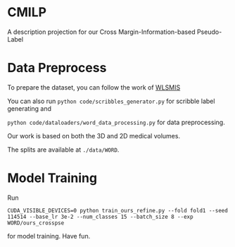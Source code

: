 # CMILP
A description projection for our Cross Margin-Information-based Pseudo-Label

# Data Preprocess

To prepare the dataset, you can follow the work of [WLSMIS](https://github.com/HiLab-git/WSL4MIS)

You can also run ```python code/scribbles_generator.py``` for scribble label generating and

```python code/dataloaders/word_data_processing.py``` for data preprocessing.

Our work is based on both the 3D and 2D medical volumes.

The splits are available at ```./data/WORD```.



# Model Training
Run
```
CUDA_VISIBLE_DEVICES=0 python train_ours_refine.py --fold fold1 --seed 114514 --base_lr 3e-2 --num_classes 15 --batch_size 8 --exp WORD/ours_crosspse
```
for model training.
Have fun.
